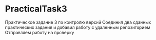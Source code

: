 # PracticalTask3
Практическое задание 3 по контролю версий
Соединил два сданных практических задания и добавил работу с удаленным репозиторием
Отправляем работу на проверку
